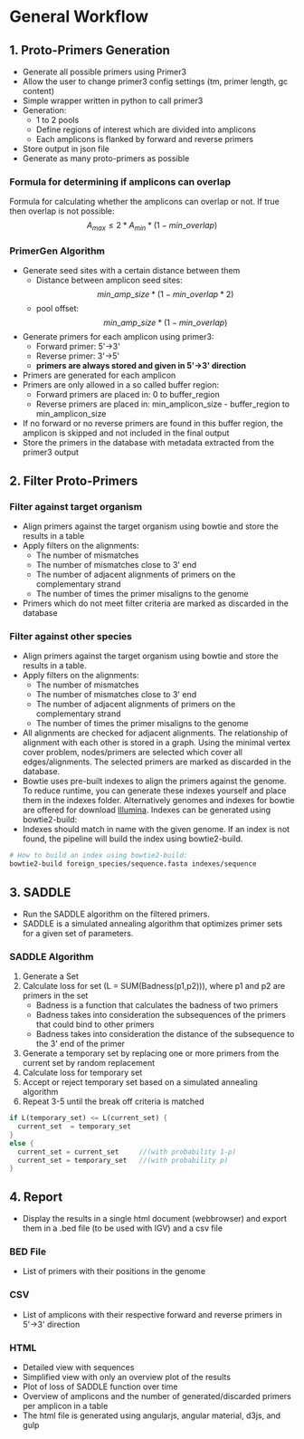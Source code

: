 # General Workflow

## 1. Proto-Primers Generation

- Generate all possible primers using Primer3
- Allow the user to change primer3 config settings (tm, primer length, gc content)
- Simple wrapper written in python to call primer3
- Generation:
  - 1 to 2 pools
  - Define regions of interest which are divided into amplicons
  - Each amplicons is flanked by forward and reverse primers
- Store output in json file
- Generate as many proto-primers as possible

### Formula for determining if amplicons can overlap

Formula for calculating whether the amplicons can overlap or not.
If true then overlap is not possible:
$$A_{max} \leq 2 * A_{min} * (1 -min\_overlap)$$

### PrimerGen Algorithm

- Generate seed sites with a certain distance between them
  - Distance between amplicon seed sites:
  $$min\_amp\_size*(1-min\_overlap*2) $$
  - pool offset: $$ min\_amp\_size*(1-min\_overlap) $$
- Generate primers for each amplicon using primer3:
  - Forward primer: 5'->3'
  - Reverse primer: 3'->5'
  - **primers are always stored and given in 5'->3' direction**
- Primers are generated for each amplicon
- Primers are only allowed in a so called buffer region:
  - Forward primers are placed in: 0 to buffer_region
  - Reverse primers are placed in: min_amplicon_size - buffer_region to min_amplicon_size
- If no forward or no reverse primers are found in this buffer region, the amplicon is skipped and not included in the final output
- Store the primers in the database with metadata extracted from the primer3 output

## 2. Filter Proto-Primers

### Filter against target organism

- Align primers against the target organism using bowtie and store the results in a table
- Apply filters on the alignments:
  - The number of mismatches
  - The number of mismatches close to 3' end
  - The number of adjacent alignments of primers on the complementary strand
  - The number of times the primer misaligns to the genome
- Primers which do not meet filter criteria are marked as discarded in the database

### Filter against other species

- Align primers against the target organism using bowtie and store the results in a table.
- Apply filters on the alignments:
  - The number of mismatches
  - The number of mismatches close to 3' end
  - The number of adjacent alignments of primers on the complementary strand
  - The number of times the primer misaligns to the genome
- All alignments are checked for adjacent alignments. The relationship of alignment with each other is stored in a graph. Using the minimal vertex cover problem, nodes/primers are selected which cover all edges/alignments. The selected primers are marked as discarded in the database.
- Bowtie uses pre-built indexes to align the primers against the genome. To reduce runtime, you can generate these indexes yourself and place them in the indexes folder. Alternatively genomes and indexes for bowtie are offered for download [Illumina](http://support.illumina.com/sequencing/sequencing_software/igenome.ilmn). Indexes can be generated using bowtie2-build:
- Indexes should match in name with the given genome. If an index is not found, the pipeline will build the index using bowtie2-build.

```bash
# How to build an index using bowtie2-build:
bowtie2-build foreign_species/sequence.fasta indexes/sequence
```

## 3. SADDLE

- Run the SADDLE algorithm on the filtered primers.
- SADDLE is a simulated annealing algorithm that optimizes primer sets for a given set of parameters.

### SADDLE Algorithm

1. Generate a Set
2. Calculate loss for set (L = SUM(Badness(p1,p2))), where p1 and p2 are primers in the set
    - Badness is a function that calculates the badness of two primers
    - Badness takes into consideration the subsequences of the primers that could bind to other primers
    - Badness takes into consideration the distance of the subsequence to the 3' end of the primer
3. Generate a temporary set by replacing one or more primers from the current set by random replacement
4. Calculate loss for temporary set
5. Accept or reject temporary set based on a simulated annealing algorithm
6. Repeat 3-5 until the break off criteria is matched

```rust
if L(temporary_set) <= L(current_set) {
  current_set  = temporary_set
}
else {
  current_set = current_set     //(with probability 1-p)
  current_set = temporary_set   //(with probability p)
}
```

## 4. Report

- Display the results in a single html document (webbrowser) and export them in a .bed file (to be used with IGV) and a csv file

### BED File

- List of primers with their positions in the genome

### CSV

- List of amplicons with their respective forward and reverse primers in 5'->3' direction

### HTML  

- Detailed view with sequences
- Simplified view with only an overview plot of the results
- Plot of loss of SADDLE function over time
- Overview of amplicons and the number of generated/discarded primers per amplicon in a table
- The html file is generated using angularjs, angular material, d3js, and gulp
